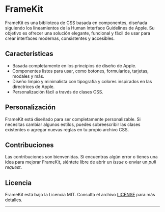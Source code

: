 # FrameKit

FrameKit es una biblioteca de CSS basada en componentes, diseñada siguiendo los lineamientos de la Human Interface Guidelines de Apple. Su objetivo es ofrecer una solución elegante, funcional y fácil de usar para crear interfaces modernas, consistentes y accesibles.

## Características

- Basada completamente en los principios de diseño de Apple.
- Componentes listos para usar, como botones, formularios, tarjetas, modales y más.
- Diseño limpio y minimalista con tipografía y colores inspirados en las directrices de Apple.
- Personalización fácil a través de clases CSS.

## Personalización

FrameKit está diseñado para ser completamente personalizable. Si necesitas cambiar algunos estilos, puedes sobreescribir las clases existentes o agregar nuevas reglas en tu propio archivo CSS.

## Contribuciones

Las contribuciones son bienvenidas. Si encuentras algún error o tienes una idea para mejorar FrameKit, siéntete libre de abrir un *issue* o enviar un *pull request*.

## Licencia

FrameKit está bajo la Licencia MIT. Consulta el archivo [LICENSE](LICENSE) para más detalles.

---